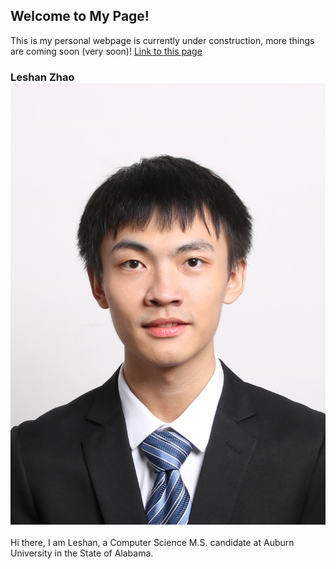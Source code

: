 ## Welcome to My Page! 
This is my personal webpage is currently under construction, more things are coming soon (very soon)!
[Link to this page](https://LeshanZhao.github.io)



### Leshan Zhao                                                 ![Image](photo2.jpg)

Hi there, I am Leshan, a Computer Science M.S. candidate at Auburn University in the State of Alabama.

